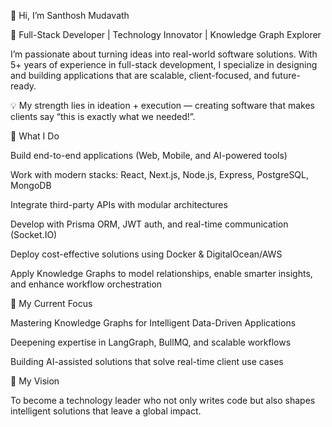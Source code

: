 👋 Hi, I’m Santhosh Mudavath

🚀 Full-Stack Developer | Technology Innovator | Knowledge Graph Explorer

I’m passionate about turning ideas into real-world software solutions. With 5+ years of experience in full-stack development, I specialize in designing and building applications that are scalable, client-focused, and future-ready.

💡 My strength lies in ideation + execution — creating software that makes clients say “this is exactly what we needed!”.

🔭 What I Do

Build end-to-end applications (Web, Mobile, and AI-powered tools)

Work with modern stacks: React, Next.js, Node.js, Express, PostgreSQL, MongoDB

Integrate third-party APIs with modular architectures

Develop with Prisma ORM, JWT auth, and real-time communication (Socket.IO)

Deploy cost-effective solutions using Docker & DigitalOcean/AWS

Apply Knowledge Graphs to model relationships, enable smarter insights, and enhance workflow orchestration

🌱 My Current Focus

Mastering Knowledge Graphs for Intelligent Data-Driven Applications

Deepening expertise in LangGraph, BullMQ, and scalable workflows

Building AI-assisted solutions that solve real-time client use cases

🎯 My Vision

To become a technology leader who not only writes code but also shapes intelligent solutions that leave a global impact.
